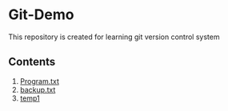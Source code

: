 # Git-Demo

This repository is created for learning git version control system

## Contents

1. [Program.txt](program.txt)
2. [backup.txt](backup.txt)
3. [temp1](temp1)

